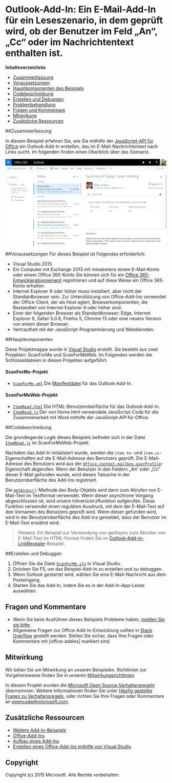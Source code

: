 # <a name="outlook-add-in-a-mail-add-in-for-a-read-scenario-that-checks-whether-the-user-is-mentioned-on-the-to-line-cc-line-or-body-of-an-email"></a>Outlook-Add-In: Ein E-Mail-Add-In für ein Leseszenario, in dem geprüft wird, ob der Benutzer im Feld „An“, „Cc“ oder im Nachrichtentext enthalten ist.

**Inhaltsverzeichnis**

* [Zusammenfassung](#summary)
* [Voraussetzungen](#prerequisites)
* [Hauptkomponenten des Beispiels](#components)
* [Codebeschreibung](#codedescription)
* [Erstellen und Debuggen](#build)
* [Problembehandlung](#troubleshooting)
* [Fragen und Kommentare](#questions)
* [Mitwirkung](#contribute)
* [Zusätzliche Ressourcen](#additional-resources)

<a name="summary"></a>
##<a name="summary"></a>Zusammenfassung

In diesem Beispiel erfahren Sie, wie Sie mithilfe der [JavaScript-API für Office](https://msdn.microsoft.com/library/b27e70c3-d87d-4d27-85e0-103996273298(v=office.15)) ein Outlook-Add-In erstellen, das im E-Mail-Nachrichtentext nach Links sucht. Im folgenden finden einen Überblick über das Szenario.

 ![](../readme-images/screenshot1.PNG)

<a name="prerequisites"></a>
##<a name="prerequisites"></a>Voraussetzungen
Für dieses Beispiel ist Folgendes erforderlich:  

  - Visual Studio 2015  
  - Ein Computer mit Exchange 2013 mit mindestens einem E-Mail-Konto oder einem Office 365-Konto Sie können sich für ein [Office 365-Entwicklerabonnement](https://aka.ms/devprogramsignup) registrieren und auf diese Weise ein Office 365-Konto erhalten.
  - Internet Explorer 9 oder höher muss installiert, aber nicht der Standardbrowser sein. Zur Unterstützung von Office-Add-Ins verwendet der Office-Client, der als Host agiert, Browserkomponenten, die Bestandteil von Internet Explorer 9 oder höher sind.
  - Einer der folgenden Browser als Standardbrowser: Edge, Internet Explorer 9, Safari 5.0.6, Firefox 5, Chrome 13 oder eine neuere Version von einem dieser Browser.
  - Vertrautheit mit der JavaScript-Programmierung und Webdiensten.

<a name="components"></a>
##<a name="key-components"></a>Hauptkomponenten

Diese Projektmappe wurde in [Visual Studio](https://msdn.microsoft.com/library/office/fp179827.aspx#Tools_CreatingWithVS) erstellt. Sie besteht aus zwei Projekten: ScanForMe und ScanForMeWeb. Im Folgenden werden die Schlüsseldateien in diesen Projekten aufgeführt. 
#### <a name="scanforme-project"></a>ScanForMe-Projekt

* [```ScanForMe.xml```](/ScanForMe/ScanForMeManifest/ScanForMe.xml) Die [Manifestdatei](https://dev.office.com/docs/add-ins/outlook/manifests/manifests) für das Outlook-Add-In.

#### <a name="scanformeweb-project"></a>ScanForMeWeb-Projekt

* [```ItemRead.html```](/ScanForMeWeb/ItemRead.html) Die HTML-Benutzeroberfläche für das Outlook-Add-In.
* [```ItemRead.js```](/ScanForMeWeb/ItemRead.js) Der von Home.html verwendete JavaScript-Code für die Zusammenarbeit mit Word mithilfe der JavaScript-API für Office. 


<a name="codedescription"></a>
##<a name="description-of-the-code"></a>Codebeschreibung

Die grundlegende Logik dieses Beispiels befindet sich in der Datei [```ItemRead.js```](/ScanForMeWeb/ItemRead.js) im ScanForMeWeb-Projekt. 

Nachdem das Add-In initialisiert wurde, werden die `item.to`- und `item.cc`-Eigenschaften auf die E-Mail-Adresse des Benutzers geprüft. Die E-Mail-Adresse des Benutzers wird aus der [```Office.context.mailbox.userProfile```](https://dev.office.com/reference/add-ins/outlook/Office.context.mailbox.userProfile)-Eigenschaft abgerufen. Wenn der Benutzer in den Feldern „An“ oder „Cc“ dieser E-Mail gefunden wurde, wird dieses Tatsache in der Benutzeroberfläche des Add-Ins registriert. 

Die [```getAsync()```](http://dev.office.com/reference/add-ins/outlook/Body)-Methode des Body-Objekts wird dann zum Abrufen von E-Mail-Text im Textformat verwendet. Wenn dieser asynchrone Vorgang abgeschlossen ist, wird unsere Inlinerückruffunktion aufgerufen. Diese Funktion verwendet einen regulären Ausdruck, mit dem der E-Mail-Text auf den Vornamen des Benutzers geprüft wird. Wenn dieser gefunden wird, wird in der Benutzeroberfläche des Add-Ins gemeldet, dass der Benutzer im E-Mail-Text erwähnt wird. 

>Hinweis: Ein Beispiel zur Verwendung von getAsync zum Abrufen von E-Mail-Text im HTML-Format finden Sie im [Outlook-Add-in-LinkRevealer](https://github.com/OfficeDev/Outlook-Add-in-LinkRevealer)-Beispiel. 


<a name="build"></a>
##<a name="build-and-debug"></a>Erstellen und Debuggen
1. Öffnen Sie die Datei [```ScanForMe.sln```](ScanForMe.sln) in Visual Studio.
2. Drücken Sie F5, um das Beispiel-Add-In zu erstellen und zu debuggen. 
3. Wenn Outlook gestartet wird, wählen Sie eine E-Mail-Nachricht aus dem Posteingang.
4. Starten Sie das Add-In, indem Sie es in der Add-In-App-Leiste auswählen.

<a name="questions"></a>
## <a name="questions-and-comments"></a>Fragen und Kommentare

- Wenn Sie beim Ausführen dieses Beispiels Probleme haben, [melden Sie sie bitte](https://github.com/OfficeDev/Outlook-Add-in-ScanForMe/issues).
- Allgemeine Fragen zur Office-Add-In-Entwicklung sollten in [Stack Overflow](http://stackoverflow.com/questions/tagged/office-addins) gestellt werden. Stellen Sie sicher, dass Ihre Fragen oder Kommentare mit [office-addins] markiert sind.


<a name="contribute"></a>
## <a name="contributing"></a>Mitwirkung ##
Wir bitten Sie um Mitwirkung an unseren Beispielen. Richtlinien zur Vorgehensweise finden Sie in unseren [Mitwirkungsrichtlinien](./Contributing.md)

In diesem Projekt wurden die [Microsoft Open Source-Verhaltensregeln](https://opensource.microsoft.com/codeofconduct/) übernommen. Weitere Informationen finden Sie unter [Häufig gestellte Fragen zu Verhaltensregeln](https://opensource.microsoft.com/codeofconduct/faq/), oder richten Sie Ihre Fragen oder Kommentare an [opencode@microsoft.com](mailto:opencode@microsoft.com).


<a name="additional-resources"></a>
## <a name="additional-resources"></a>Zusätzliche Ressourcen ##

- [Weitere Add-In-Beispiele](https://github.com/OfficeDev?utf8=%E2%9C%93&query=-Add-in)
- [Office-Add-Ins](https://dev.office.com/reference/add-ins)
- [Aufbau eines Add-Ins](https://dev.office.com/docs/add-ins/overview/office-add-ins#StartBuildingApps_AnatomyofApp)
- [Erstellen eines Office-Add-Ins mithilfe von Visual Studio](https://dev.office.com/docs/add-ins/get-started/create-and-debug-office-add-ins-in-visual-studio)


## <a name="copyright"></a>Copyright
Copyright (c) 2015 Microsoft. Alle Rechte vorbehalten.